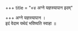 +++
title = "०४ अग्ने यज्ञस्यापान इदम्"

+++
अग्ने यज्ञस्यापान ।  
इदं वेदाम यथेदं भविष्यति स्वाहा ॥